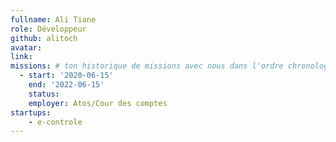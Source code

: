 ```yaml
---
fullname: Ali Tiane
role: Développeur
github: alitoch
avatar:
link:
missions: # ton historique de missions avec nous dans l'ordre chronologique. Remplis déjà la première pour commencer !
  - start: '2020-06-15'
    end: '2022-06-15'
    status:
    employer: Atos/Cour des comptes
startups:
    - e-controle
---
```

